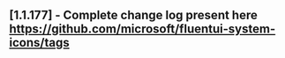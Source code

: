 ## [1.1.177] - Complete change log present here https://github.com/microsoft/fluentui-system-icons/tags